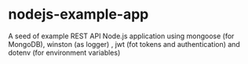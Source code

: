 # nodejs-example-app
A seed of example REST API Node.js application using mongoose (for MongoDB), winston (as logger) , jwt (fot tokens and authentication)  and dotenv (for environment variables)
